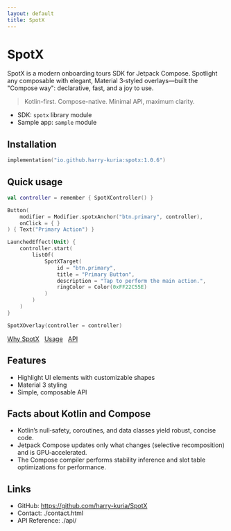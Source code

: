 ```yaml
---
layout: default
title: SpotX
---
```


# SpotX

SpotX is a modern onboarding tours SDK for Jetpack Compose. Spotlight any composable with elegant, Material 3‑styled overlays—built the "Compose way": declarative, fast, and a joy to use.

> Kotlin-first. Compose-native. Minimal API, maximum clarity.

- SDK: `spotx` library module
- Sample app: `sample` module

## Installation

```kotlin
implementation("io.github.harry-kuria:spotx:1.0.6")
```

## Quick usage

```kotlin
val controller = remember { SpotXController() }

Button(
    modifier = Modifier.spotxAnchor("btn.primary", controller),
    onClick = { }
) { Text("Primary Action") }

LaunchedEffect(Unit) {
    controller.start(
        listOf(
            SpotXTarget(
                id = "btn.primary",
                title = "Primary Button",
                description = "Tap to perform the main action.",
                ringColor = Color(0xFF22C55E)
            )
        )
    )
}

SpotXOverlay(controller = controller)
```

<p>
  <a class="btn" href="./overview.html">Why SpotX</a>
  <a class="btn" href="./usage.html" style="margin-left:8px">Usage</a>
  <a class="btn" href="./api/" style="margin-left:8px">API</a>
</p>

## Features

- Highlight UI elements with customizable shapes
- Material 3 styling
- Simple, composable API

## Facts about Kotlin and Compose

- Kotlin’s null‑safety, coroutines, and data classes yield robust, concise code.
- Jetpack Compose updates only what changes (selective recomposition) and is GPU‑accelerated.
- The Compose compiler performs stability inference and slot table optimizations for performance.

## Links

- GitHub: https://github.com/harry-kuria/SpotX
- Contact: ./contact.html
- API Reference: ./api/ 